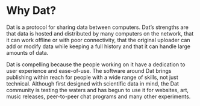 # Why Dat?

Dat is a protocol for sharing data between computers. Dat’s strengths are that data is hosted and distributed by many computers on the network, that it can work offline or with poor connectivity, that the original uploader can add or modify data while keeping a full history and that it can handle large amounts of data.

Dat is compelling because the people working on it have a dedication to user experience and ease-of-use. The software around Dat brings publishing within reach for people with a wide range of skills, not just technical. Although first designed with scientific data in mind, the Dat community is testing the waters and has begun to use it for websites, art, music releases, peer-to-peer chat programs and many other experiments.
